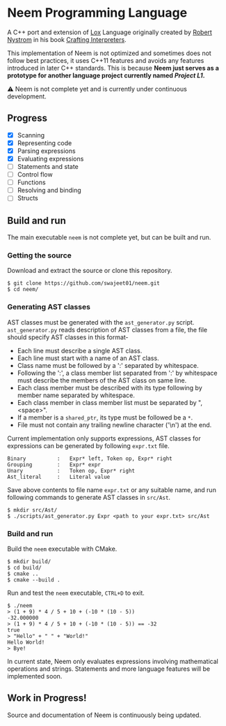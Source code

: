 # Neem Programming Language

A C++ port and extension of
[Lox](https://craftinginterpreters.com/the-lox-language.html)
Language originally created by
[Robert Nystrom](https://twitter.com/intent/user?screen_name=munificentbob)
in his book [Crafting Interpreters](https://craftinginterpreters.com/).

This implementation of Neem is not optimized and sometimes does not follow
best practices, it uses C++11 features and avoids any features introduced in
later C++ standards. This is because __Neem just serves as a prototype for
another language project currently named _Project L1_.__

:warning: Neem is not complete yet and is currently under continuous
development.

## Progress

- [x] Scanning
- [x] Representing code 
- [x] Parsing expressions
- [x] Evaluating expressions
- [ ] Statements and state
- [ ] Control flow
- [ ] Functions
- [ ] Resolving and binding
- [ ] Structs

## Build and run

The main executable `neem` is not complete yet, but can be built and run.

### Getting the source

Download and extract the source or clone this repository.

```
$ git clone https://github.com/swajeet01/neem.git
$ cd neem/
```

### Generating AST classes

AST classes must be generated with the `ast_generator.py` script.
`ast_generator.py` reads description of AST classes from a file,
the file should specify AST classes in this format-

- Each line must describe a single AST class.
- Each line must start with a name of an AST class.
- Class name must be followed by a ':' separated by whitespace.
- Following the ':', a class member list separated from ':' by whitespace must
describe the members of the AST class on same line.
- Each class member must be described with its type following by member name
separated by whitespace.
- Each class member in class member list must be separated by ",\<space\>".
- If a member is a `shared_ptr`, its type must be followed be a `*`.
- File must not contain any trailing newline character ('\n') at the end.

Current implementation only supports expressions, AST classes for expressions
can be generated by following `expr.txt` file.

```
Binary          :   Expr* left, Token op, Expr* right
Grouping        :   Expr* expr
Unary           :   Token op, Expr* right
Ast_literal     :   Literal value
```

Save above contents to file name `expr.txt` or any suitable name, and run
following commands to generate AST classes in `src/Ast`.

```
$ mkdir src/Ast/
$ ./scripts/ast_generator.py Expr <path to your expr.txt> src/Ast
```

### Build and run

Build the `neem` executable with CMake.

```
$ mkdir build/
$ cd build/
$ cmake ..
$ cmake --build .
```

Run and test the `neem` executable, `CTRL+D` to exit.

```
$ ./neem
> (1 + 9) * 4 / 5 + 10 + (-10 * (10 - 5))
-32.000000
> (1 + 9) * 4 / 5 + 10 + (-10 * (10 - 5)) == -32
true
> "Hello" + " " + "World!"
Hello World!
> Bye!
```

In current state, Neem only evaluates expressions involving mathematical
operations and strings. Statements and more language features will be
implemented soon.

## Work in Progress!

Source and documentation of Neem is continuously being updated.

